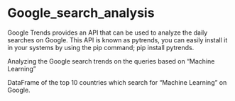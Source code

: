 # Google_search_analysis
Google Trends provides an API that can be used to analyze the daily searches on Google. This API is known as pytrends, you can easily install it in your systems by using the pip command; pip install pytrends.<br/>

Analyzing the Google search trends on the queries based on “Machine Learning”<br/>

DataFrame of the top 10 countries which search for “Machine Learning” on Google.

